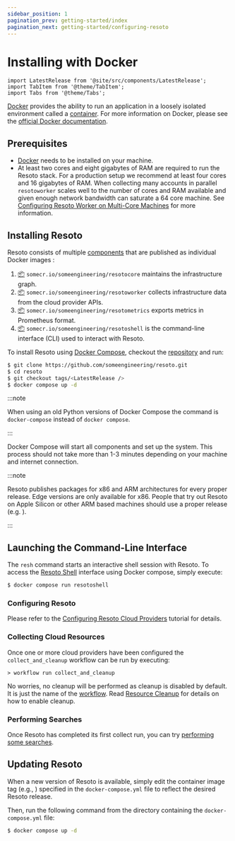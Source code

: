 ```yaml
---
sidebar_position: 1
pagination_prev: getting-started/index
pagination_next: getting-started/configuring-resoto
---
```


# Installing with Docker

```mdx-code-block
import LatestRelease from '@site/src/components/LatestRelease';
import TabItem from '@theme/TabItem';
import Tabs from '@theme/Tabs';
```

[Docker](https://docker.com) provides the ability to run an application in a loosely isolated environment called a [container](https://docs.docker.com/get-started/overview#containers). For more information on Docker, please see the [official Docker documentation](https://docs.docker.com).

## Prerequisites

- [Docker](https://docs.docker.com/get-started#download-and-install-docker) needs to be installed on your machine.
- At least two cores and eight gigabytes of RAM are required to run the Resoto stack. For a production setup we recommend at least four cores and 16 gigabytes of RAM. When collecting many accounts in parallel `resotoworker` scales well to the number of cores and RAM available and given enough network bandwidth can saturate a 64 core machine. See [Configuring Resoto Worker on Multi-Core Machines](./configuring-resoto.md#configuring-resoto-worker-for-multi-core-machines) for more information.

## Installing Resoto

Resoto consists of multiple [components](../concepts/components/index.md) that are published as individual Docker images :

1. [📦](https://hub.docker.com/repository/docker/someengineering/resotocore) `somecr.io/someengineering/resotocore` maintains the infrastructure graph.
2. [📦](https://hub.docker.com/repository/docker/someengineering/resotoworker) `somecr.io/someengineering/resotoworker` collects infrastructure data from the cloud provider APIs.
3. [📦](https://hub.docker.com/repository/docker/someengineering/resotometrics) `somecr.io/someengineering/resotometrics` exports metrics in Prometheus format.
4. [📦](https://hub.docker.com/repository/docker/someengineering/resotoshell) `somecr.io/someengineering/resotoshell` is the command-line interface (CLI) used to interact with Resoto.

To install Resoto using [Docker Compose](https://docs.docker.com/compose/install/), checkout the [repository](https://github.com/someengineering/resoto) and run:

```bash
$ git clone https://github.com/someengineering/resoto.git
$ cd resoto
$ git checkout tags/<LatestRelease />
$ docker compose up -d
```

:::note

When using an old Python versions of Docker Compose the command is `docker-compose` instead of `docker compose`.

:::

Docker Compose will start all components and set up the system. This process should not take more than 1-3 minutes depending on your machine and internet connection.

:::note

Resoto publishes packages for x86 and ARM architectures for every proper release. Edge versions are only available for x86. People that try out Resoto on Apple Silicon or other ARM based machines should use a proper release (e.g. <LatestRelease />).

:::

## Launching the Command-Line Interface

The `resh` command starts an interactive shell session with Resoto. To access the [Resoto Shell](../concepts/components/shell.md) interface using Docker compose, simply execute:

```bash
$ docker compose run resotoshell
```

### Configuring Resoto

Please refer to the [Configuring Resoto Cloud Providers](./configuring-resoto.md#configuring-cloud-providers) tutorial for details.

### Collecting Cloud Resources

Once one or more cloud providers have been configured the `collect_and_cleanup` workflow can be run by executing:

```
> workflow run collect_and_cleanup
```

No worries, no cleanup will be performed as cleanup is disabled by default. It is just the name of the [workflow](../concepts/automation/workflow.md). Read [Resource Cleanup](cleanup.md) for details on how to enable cleanup.

### Performing Searches

Once Resoto has completed its first collect run, you can try [performing some searches](./performing-searches.md).

## Updating Resoto

When a new version of Resoto is available, simply edit the container image tag (e.g., <LatestRelease />) specified in the `docker-compose.yml` file to reflect the desired Resoto release.

Then, run the following command from the directory containing the `docker-compose.yml` file:

```bash
$ docker compose up -d
```
